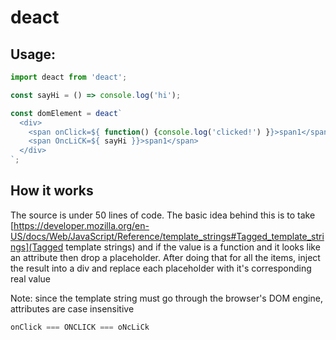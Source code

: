 deact
===

## Usage:

```js
import deact from 'deact';

const sayHi = () => console.log('hi');

const domElement = deact`
  <div>
  	<span onClick=${ function() {console.log('clicked!') }}>span1</span>
  	<span OncLiCK=${ sayHi }}>span1</span>
  </div>
`;

```

## How it works

The source is under 50 lines of code. The basic idea behind this is to take
[https://developer.mozilla.org/en-US/docs/Web/JavaScript/Reference/template_strings#Tagged_template_strings](Tagged template strings)
and if the value is a function and it looks like an attribute then drop
a placeholder. After doing that for all the items, inject the result into
a div and replace each placeholder with it's corresponding real value

Note: since the template string must go through the browser's DOM engine,
attributes are case insensitive 

```js
onClick === ONCLICK === oNcLiCk
```
